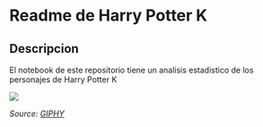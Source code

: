 # Readme de Harry Potter K

## Descripcion
El notebook de este repositorio tiene un analisis estadistico de los personajes de Harry Potter K

 ![](pegar_link_aquí)  
 
 *Source: [GIPHY](https://media.giphy.com/media/oGD3yIWPUdbri/giphy.gif)*


